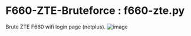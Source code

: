# F660-ZTE-Bruteforce : f660-zte.py
Brute ZTE F660 wifi login page (netplus).
![image](https://user-images.githubusercontent.com/68729523/210304620-aa053e60-e1c3-4e59-b8a2-0bf32511bb09.png)

